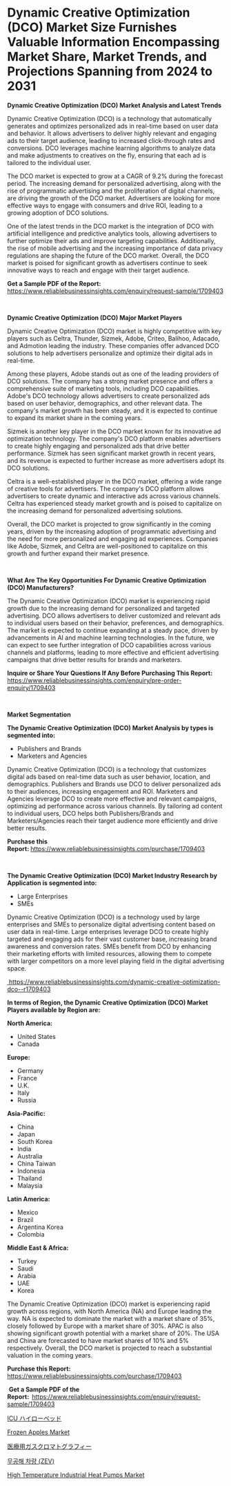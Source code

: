 <p><h1>Dynamic Creative Optimization (DCO) Market Size Furnishes Valuable Information Encompassing Market Share, Market Trends, and Projections Spanning from 2024 to 2031</h1></p><p><strong>Dynamic Creative Optimization (DCO) Market Analysis and Latest Trends</strong></p>
<p><p>Dynamic Creative Optimization (DCO) is a technology that automatically generates and optimizes personalized ads in real-time based on user data and behavior. It allows advertisers to deliver highly relevant and engaging ads to their target audience, leading to increased click-through rates and conversions. DCO leverages machine learning algorithms to analyze data and make adjustments to creatives on the fly, ensuring that each ad is tailored to the individual user.</p><p>The DCO market is expected to grow at a CAGR of 9.2% during the forecast period. The increasing demand for personalized advertising, along with the rise of programmatic advertising and the proliferation of digital channels, are driving the growth of the DCO market. Advertisers are looking for more effective ways to engage with consumers and drive ROI, leading to a growing adoption of DCO solutions.</p><p>One of the latest trends in the DCO market is the integration of DCO with artificial intelligence and predictive analytics tools, allowing advertisers to further optimize their ads and improve targeting capabilities. Additionally, the rise of mobile advertising and the increasing importance of data privacy regulations are shaping the future of the DCO market. Overall, the DCO market is poised for significant growth as advertisers continue to seek innovative ways to reach and engage with their target audience.</p></p>
<p><strong>Get a Sample PDF of the Report:&nbsp;</strong> <a href="https://www.reliablebusinessinsights.com/enquiry/request-sample/1709403">https://www.reliablebusinessinsights.com/enquiry/request-sample/1709403</a></p>
<p>&nbsp;</p>
<p><strong>Dynamic Creative Optimization (DCO) Major Market Players</strong></p>
<p><p>Dynamic Creative Optimization (DCO) market is highly competitive with key players such as Celtra, Thunder, Sizmek, Adobe, Criteo, Balihoo, Adacado, and Admotion leading the industry. These companies offer advanced DCO solutions to help advertisers personalize and optimize their digital ads in real-time.</p><p>Among these players, Adobe stands out as one of the leading providers of DCO solutions. The company has a strong market presence and offers a comprehensive suite of marketing tools, including DCO capabilities. Adobe's DCO technology allows advertisers to create personalized ads based on user behavior, demographics, and other relevant data. The company's market growth has been steady, and it is expected to continue to expand its market share in the coming years.</p><p>Sizmek is another key player in the DCO market known for its innovative ad optimization technology. The company's DCO platform enables advertisers to create highly engaging and personalized ads that drive better performance. Sizmek has seen significant market growth in recent years, and its revenue is expected to further increase as more advertisers adopt its DCO solutions.</p><p>Celtra is a well-established player in the DCO market, offering a wide range of creative tools for advertisers. The company's DCO platform allows advertisers to create dynamic and interactive ads across various channels. Celtra has experienced steady market growth and is poised to capitalize on the increasing demand for personalized advertising solutions.</p><p>Overall, the DCO market is projected to grow significantly in the coming years, driven by the increasing adoption of programmatic advertising and the need for more personalized and engaging ad experiences. Companies like Adobe, Sizmek, and Celtra are well-positioned to capitalize on this growth and further expand their market presence.</p></p>
<p>&nbsp;</p>
<p><strong>What Are The Key Opportunities For Dynamic Creative Optimization (DCO) Manufacturers?</strong></p>
<p><p>The Dynamic Creative Optimization (DCO) market is experiencing rapid growth due to the increasing demand for personalized and targeted advertising. DCO allows advertisers to deliver customized and relevant ads to individual users based on their behavior, preferences, and demographics. The market is expected to continue expanding at a steady pace, driven by advancements in AI and machine learning technologies. In the future, we can expect to see further integration of DCO capabilities across various channels and platforms, leading to more effective and efficient advertising campaigns that drive better results for brands and marketers.</p></p>
<p><strong>Inquire or Share Your Questions If Any Before Purchasing This Report:</strong> <a href="https://www.reliablebusinessinsights.com/enquiry/pre-order-enquiry/1709403">https://www.reliablebusinessinsights.com/enquiry/pre-order-enquiry/1709403</a></p>
<p>&nbsp;</p>
<p><strong>Market Segmentation</strong></p>
<p><strong>The Dynamic Creative Optimization (DCO) Market Analysis by types is segmented into:</strong></p>
<p><ul><li>Publishers and Brands</li><li>Marketers and Agencies</li></ul></p>
<p><p>Dynamic Creative Optimization (DCO) is a technology that customizes digital ads based on real-time data such as user behavior, location, and demographics. Publishers and Brands use DCO to deliver personalized ads to their audiences, increasing engagement and ROI. Marketers and Agencies leverage DCO to create more effective and relevant campaigns, optimizing ad performance across various channels. By tailoring ad content to individual users, DCO helps both Publishers/Brands and Marketers/Agencies reach their target audience more efficiently and drive better results.</p></p>
<p><strong>Purchase this Report:&nbsp;</strong><a href="https://www.reliablebusinessinsights.com/purchase/1709403">https://www.reliablebusinessinsights.com/purchase/1709403</a></p>
<p>&nbsp;</p>
<p><strong>The Dynamic Creative Optimization (DCO) Market Industry Research by Application is segmented into:</strong></p>
<p><ul><li>Large Enterprises</li><li>SMEs</li></ul></p>
<p><p>Dynamic Creative Optimization (DCO) is a technology used by large enterprises and SMEs to personalize digital advertising content based on user data in real-time. Large enterprises leverage DCO to create highly targeted and engaging ads for their vast customer base, increasing brand awareness and conversion rates. SMEs benefit from DCO by enhancing their marketing efforts with limited resources, allowing them to compete with larger competitors on a more level playing field in the digital advertising space.</p></p>
<p><a href="https://www.reliablebusinessinsights.com/dynamic-creative-optimization-dco--r1709403">&nbsp;https://www.reliablebusinessinsights.com/dynamic-creative-optimization-dco--r1709403</a></p>
<p><strong>In terms of Region, the Dynamic Creative Optimization (DCO) Market Players available by Region are:</strong></p>
<p>
    <p> <strong> North America: </strong>
        <ul>
            <li>United States</li>
            <li>Canada</li>
        </ul>
        </p> 
    <p> <strong> Europe: </strong>
        <ul>
            <li>Germany</li>
            <li>France</li>
            <li>U.K.</li>
            <li>Italy</li>
            <li>Russia</li>
        </ul>
        </p> 
    <p> <strong> Asia-Pacific: </strong>
        <ul>
            <li>China</li>
            <li>Japan</li>
            <li>South Korea</li>
            <li>India</li>
            <li>Australia</li>
            <li>China Taiwan</li>
            <li>Indonesia</li>
            <li>Thailand</li>
            <li>Malaysia</li>
        </ul>
        </p> 
    <p> <strong> Latin America: </strong>
        <ul>
            <li>Mexico</li>
            <li>Brazil</li>
            <li>Argentina Korea</li>
            <li>Colombia</li>
        </ul>
        </p> 
    <p> <strong> Middle East & Africa: </strong>
        <ul>
            <li>Turkey</li>
            <li>Saudi</li>
            <li>Arabia</li>
            <li>UAE</li>
            <li>Korea</li>
        </ul>
    </p>
    </p>
<p><p>The Dynamic Creative Optimization (DCO) market is experiencing rapid growth across regions, with North America (NA) and Europe leading the way. NA is expected to dominate the market with a market share of 35%, closely followed by Europe with a market share of 30%. APAC is also showing significant growth potential with a market share of 20%. The USA and China are forecasted to have market shares of 10% and 5% respectively. Overall, the DCO market is projected to reach a substantial valuation in the coming years.</p></p>
<p><strong>Purchase this Report: </strong><a href="https://www.reliablebusinessinsights.com/purchase/1709403">https://www.reliablebusinessinsights.com/purchase/1709403</a></p>
<p>&nbsp;<strong>Get a Sample PDF of the Report:&nbsp;&nbsp;</strong><a href="https://www.reliablebusinessinsights.com/enquiry/request-sample/1709403">https://www.reliablebusinessinsights.com/enquiry/request-sample/1709403</a></p>
<p><strong></strong></p>
<p><p><a href="https://github.com/cbigkbh02719/Market-Research-Report-List-2/blob/main/3410362125933.md">ICU ハイローベッド</a></p><p><a href="https://issuu.com/reportprime-2/docs/frozen-apples-market-size-2030.pptx">Frozen Apples Market</a></p><p><a href="https://github.com/mreklxf44233/Market-Research-Report-List-2/blob/main/4525546125932.md">医療用ガスクロマトグラフィー</a></p><p><a href="https://github.com/konokaryan/Market-Research-Report-List-1/blob/main/8917688120734.md">무공해 차량 (ZEV)</a></p><p><a href="https://github.com/LitzyGulgowski2023/Market-Research-Report-List-1/blob/main/high-temperature-industrial-heat-pumps-market.md">High Temperature Industrial Heat Pumps Market</a></p></p>